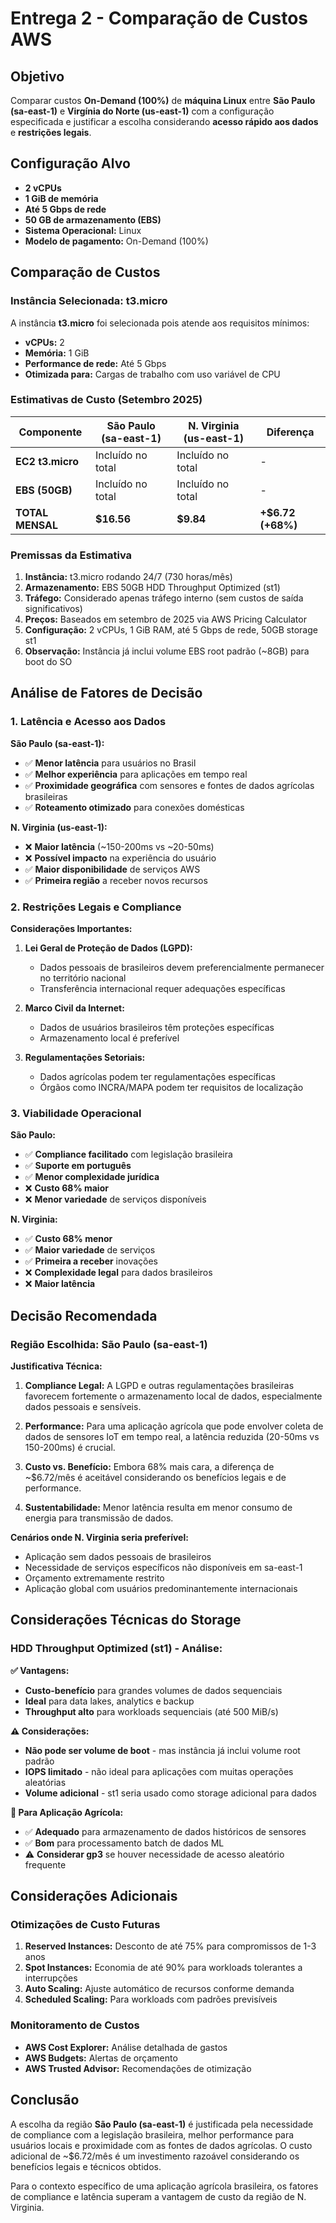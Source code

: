 # Entrega 2 - Comparação de Custos AWS

## Objetivo

Comparar custos **On-Demand (100%)** de **máquina Linux** entre **São Paulo (sa-east-1)** e **Virgínia do Norte (us-east-1)** com a configuração especificada e justificar a escolha considerando **acesso rápido aos dados** e **restrições legais**.

## Configuração Alvo

- **2 vCPUs**
- **1 GiB de memória** 
- **Até 5 Gbps de rede**
- **50 GB de armazenamento (EBS)**
- **Sistema Operacional:** Linux
- **Modelo de pagamento:** On-Demand (100%)

## Comparação de Custos

### Instância Selecionada: t3.micro

A instância **t3.micro** foi selecionada pois atende aos requisitos mínimos:
- **vCPUs:** 2
- **Memória:** 1 GiB
- **Performance de rede:** Até 5 Gbps
- **Otimizada para:** Cargas de trabalho com uso variável de CPU

### Estimativas de Custo (Setembro 2025)

| Componente | São Paulo (sa-east-1) | N. Virginia (us-east-1) | Diferença |
|------------|----------------------|-------------------------|-----------|
| **EC2 t3.micro** | Incluído no total | Incluído no total | - |
| **EBS (50GB)** | Incluído no total | Incluído no total | - |
| **TOTAL MENSAL** | **$16.56** | **$9.84** | **+$6.72 (+68%)** |

### Premissas da Estimativa

1. **Instância:** t3.micro rodando 24/7 (730 horas/mês)
2. **Armazenamento:** EBS 50GB HDD Throughput Optimized (st1)
3. **Tráfego:** Considerado apenas tráfego interno (sem custos de saída significativos)
4. **Preços:** Baseados em setembro de 2025 via AWS Pricing Calculator
5. **Configuração:** 2 vCPUs, 1 GiB RAM, até 5 Gbps de rede, 50GB storage st1
6. **Observação:** Instância já inclui volume EBS root padrão (~8GB) para boot do SO

## Análise de Fatores de Decisão

### 1. Latência e Acesso aos Dados

**São Paulo (sa-east-1):**
- ✅ **Menor latência** para usuários no Brasil
- ✅ **Melhor experiência** para aplicações em tempo real
- ✅ **Proximidade geográfica** com sensores e fontes de dados agrícolas brasileiras
- ✅ **Roteamento otimizado** para conexões domésticas

**N. Virginia (us-east-1):**
- ❌ **Maior latência** (~150-200ms vs ~20-50ms)
- ❌ **Possível impacto** na experiência do usuário
- ✅ **Maior disponibilidade** de serviços AWS
- ✅ **Primeira região** a receber novos recursos

### 2. Restrições Legais e Compliance

**Considerações Importantes:**

1. **Lei Geral de Proteção de Dados (LGPD):**
   - Dados pessoais de brasileiros devem preferencialmente permanecer no território nacional
   - Transferência internacional requer adequações específicas

2. **Marco Civil da Internet:**
   - Dados de usuários brasileiros têm proteções específicas
   - Armazenamento local é preferível

3. **Regulamentações Setoriais:**
   - Dados agrícolas podem ter regulamentações específicas
   - Órgãos como INCRA/MAPA podem ter requisitos de localização

### 3. Viabilidade Operacional

**São Paulo:**
- ✅ **Compliance facilitado** com legislação brasileira
- ✅ **Suporte em português**
- ✅ **Menor complexidade jurídica**
- ❌ **Custo 68% maior**
- ❌ **Menor variedade** de serviços disponíveis

**N. Virginia:**
- ✅ **Custo 68% menor**
- ✅ **Maior variedade** de serviços
- ✅ **Primeira a receber** inovações
- ❌ **Complexidade legal** para dados brasileiros
- ❌ **Maior latência**

## Decisão Recomendada

### **Região Escolhida: São Paulo (sa-east-1)**

**Justificativa Técnica:**

1. **Compliance Legal:** A LGPD e outras regulamentações brasileiras favorecem fortemente o armazenamento local de dados, especialmente dados pessoais e sensíveis.

2. **Performance:** Para uma aplicação agrícola que pode envolver coleta de dados de sensores IoT em tempo real, a latência reduzida (20-50ms vs 150-200ms) é crucial.

3. **Custo vs. Benefício:** Embora 68% mais cara, a diferença de ~$6.72/mês é aceitável considerando os benefícios legais e de performance.

4. **Sustentabilidade:** Menor latência resulta em menor consumo de energia para transmissão de dados.

**Cenários onde N. Virginia seria preferível:**
- Aplicação sem dados pessoais de brasileiros
- Necessidade de serviços específicos não disponíveis em sa-east-1
- Orçamento extremamente restrito
- Aplicação global com usuários predominantemente internacionais

## Considerações Técnicas do Storage

### **HDD Throughput Optimized (st1) - Análise:**

**✅ Vantagens:**
- **Custo-benefício** para grandes volumes de dados sequenciais
- **Ideal** para data lakes, analytics e backup
- **Throughput alto** para workloads sequenciais (até 500 MiB/s)

**⚠️ Considerações:**
- **Não pode ser volume de boot** - mas instância já inclui volume root padrão
- **IOPS limitado** - não ideal para aplicações com muitas operações aleatórias  
- **Volume adicional** - st1 seria usado como storage adicional para dados

**🎯 Para Aplicação Agrícola:**
- ✅ **Adequado** para armazenamento de dados históricos de sensores
- ✅ **Bom** para processamento batch de dados ML
- ⚠️ **Considerar gp3** se houver necessidade de acesso aleatório frequente

## Considerações Adicionais

### Otimizações de Custo Futuras

1. **Reserved Instances:** Desconto de até 75% para compromissos de 1-3 anos
2. **Spot Instances:** Economia de até 90% para workloads tolerantes a interrupções
3. **Auto Scaling:** Ajuste automático de recursos conforme demanda
4. **Scheduled Scaling:** Para workloads com padrões previsíveis

### Monitoramento de Custos

- **AWS Cost Explorer:** Análise detalhada de gastos
- **AWS Budgets:** Alertas de orçamento
- **AWS Trusted Advisor:** Recomendações de otimização

## Conclusão

A escolha da região **São Paulo (sa-east-1)** é justificada pela necessidade de compliance com a legislação brasileira, melhor performance para usuários locais e proximidade com as fontes de dados agrícolas. O custo adicional de ~$6.72/mês é um investimento razoável considerando os benefícios legais e técnicos obtidos.

Para o contexto específico de uma aplicação agrícola brasileira, os fatores de compliance e latência superam a vantagem de custo da região de N. Virginia.
